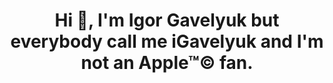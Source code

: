 <h1 align="center">Hi 👋, I'm Igor Gavelyuk but everybody call me iGavelyuk and I'm not an Apple™© fan.</h1>

